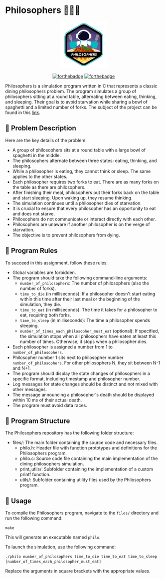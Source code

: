 # Philosophers 🍝💭💤

<div align=center>

  ![badge](https://raw.githubusercontent.com/angelamcosta/angelamcosta/main/42_badges/philosopherse.png)

  [![forthebadge](https://forthebadge.com/images/badges/made-with-c.svg)](https://forthebadge.com)  [![forthebadge](https://forthebadge.com/images/badges/built-by-codebabes.svg)](https://forthebadge.com)
</div>

Philosophers is a simulation program written in C that represents a classic dining philosophers problem. The program simulates a group of philosophers sitting at a round table, alternating between eating, thinking, and sleeping. Their goal is to avoid starvation while sharing a bowl of spaghetti and a limited number of forks. The subject of the project can be found in this [link](https://raw.githubusercontent.com/angelamcosta/philosophers/main/en.subject.pdf).

## 📜 Problem Description

Here are the key details of the problem:

- A group of philosophers sits at a round table with a large bowl of spaghetti in the middle.
- The philosophers alternate between three states: eating, thinking, and sleeping.
- While a philosopher is eating, they cannot think or sleep. The same applies to the other states.
- Each philosopher requires two forks to eat. There are as many forks on the table as there are philosophers.
- After finishing their meal, philosophers put their forks back on the table and start sleeping. Upon waking up, they resume thinking.
- The simulation continues until a philosopher dies of starvation.
- It is crucial to ensure that every philosopher has an opportunity to eat and does not starve.
- Philosophers do not communicate or interact directly with each other.
- Philosophers are unaware if another philosopher is on the verge of starvation.
- The objective is to prevent philosophers from dying.

## 🚦 Program Rules

To succeed in this assignment, follow these rules:

- Global variables are forbidden.
- The program should take the following command-line arguments:
  - `number_of_philosophers`: The number of philosophers (also the number of forks).
  - `time_to_die` (in milliseconds): If a philosopher doesn't start eating within this time after their last meal or the beginning of the simulation, they die.
  - `time_to_eat` (in milliseconds): The time it takes for a philosopher to eat, requiring both forks.
  - `time_to_sleep` (in milliseconds): The time a philosopher spends sleeping.
  - `number_of_times_each_philosopher_must_eat` (optional): If specified, the simulation stops when all philosophers have eaten at least this number of times. Otherwise, it stops when a philosopher dies.
- Each philosopher is assigned a number from 1 to `number_of_philosophers`.
- Philosopher number 1 sits next to philosopher number `number_of_philosophers`. For other philosophers N, they sit between N-1 and N+1.
- The program should display the state changes of philosophers in a specific format, including timestamp and philosopher number.
- Log messages for state changes should be distinct and not mixed with other messages.
- The message announcing a philosopher's death should be displayed within 10 ms of their actual death.
- The program must avoid data races.

## 📂 Program Structure

The Philosophers repository has the following folder structure:

- files/: The main folder containing the source code and necessary files.
  - philo.h: Header file with function prototypes and definitions for the Philosophers program.
  - philo.c: Source code file containing the main implementation of the dining philosophers simulation.
  - print_utils/: Subfolder containing the implementation of a custom printf function.
  - utils/: Subfolder containing utility files used by the Philosophers program.

## 🚀 Usage

To compile the Philosophers program, navigate to the `files/` directory and run the following command:

```
make
```

This will generate an executable named `philo`.

To launch the simulation, use the following command:

```
./philo number_of_philosophers time_to_die time_to_eat time_to_sleep [number_of_times_each_philosopher_must_eat]
```

Replace the arguments in square brackets with the appropriate values.
